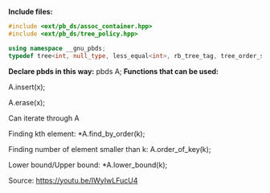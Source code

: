 **Include files:**
```cpp
#include <ext/pb_ds/assoc_container.hpp>
#include <ext/pb_ds/tree_policy.hpp>
```
```cpp
using namespace __gnu_pbds;
typedef tree<int, null_type, less_equal<int>, rb_tree_tag, tree_order_statistics_node_update> pbds;// declaration
```
**Declare pbds in this way:**    pbds A;
**Functions that can be used:**

A.insert(x);

A.erase(x);

Can iterate through A

Finding kth element: *A.find_by_order(k);

Finding number of element smaller than k: A.order_of_key(k);

Lower bound/Upper bound: *A.lower_bound(k);

Source: https://youtu.be/IWyIwLFucU4
